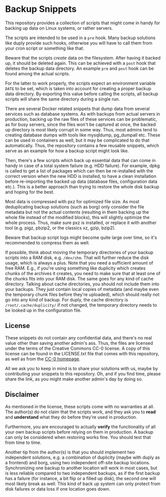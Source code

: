 # Backup Snippets

This repository provides a collection of scripts that might come in handy for
backing up data on Linux systems, or rather servers.

The scripts are intended to be used in a `pre` hook. Many backup solutions like
duply provide such hooks, otherwise you will have to call them from your cron
script or something like that.

Beware that the scripts *create* data on the filesystem. After having it backed
up, it should be deleted again. This can be achieved with a `post` hook that
deletes the backup data directory. An example `pre` and `post` hook can be
found among the actual scripts.

For the latter to work properly, the scripts expect an environment variable
`DATE` to be set, which is taken into account for creating a proper backup
data directory. By exporting this value before calling the scripts, all
backup scripts will share the same directory during a single run.

There are several Docker related snippets that dump data from several services
such as database systems. As with backups from actual servers in production,
backing up the raw files of these services can be problematic, as for busy
servers, since the files won't be captured at once, the backed up directory
is most likely corrupt in some way. Thus, most admins tend to creating
database dumps with tools like mysqldump, pg_dumpall etc. These can be used
in containers as well, but it may be complicated to do that automatically.
Thus, the repository contains a few reusable snippets, which serve as an
example for how a backup script might look like.

Then, there's a few scripts which back up essential data that can come in
handy in case of a total system failure (e.g. HDD failure). For example,
dpkg is called to get a list of packages which can then be re-installed with
the correct version when the new HDD is installed, to have a clean
installation before re-importing the backed up data (database files,
configuration data etc.). This is a better approach
than trying to restore the whole disk backup and hoping for the best.

Most data is compressed with pxz for optimized file size. As most deduplicating
backup solutions (such as borg) only consider the file metadata but not the
actual contents (resulting in them backing up the whole file instead of the
modified blocks), this will slightly optimize the whole process. Thus, make
sure pxz is installed, or replace it with another tool (e.g. pigz, pbzip2, or
the classics xz, gzip, bzip2).

Beware that backup script logs might become quite large over time, so it's
recommended to compress them as well.

If possible, think about moving the temporary directories of your backup
scripts into a RAM disk, e.g. `/dev/shm`. That will further reduce the disk
usage, which is always a plus. Note that you need a sufficient amount of free
RAM. E.g., if you're using something like duplicity which creates chunks of
the archives it creates, you need to make sure that at least one of the chunks
fits into your RAM disk. The same goes for any kind of cache directory. Talking
about cache directories, you should not include them into your backups. They
just contain local copies of metadata (and maybe even the temporary chunk files
before they're uploaded), which should really not go into any kind of backup.
For duply, the cache directory is `/root/.cache/duplicity/` if not changed, the
temporary directory needs to be looked up in the configuration file.


## License

These snippets do not contain any confidential data, and there's no real
value other than saving another admin's ass. Thus, the files are licensed
under the terms of the Creative Commons CC-0 license. A copy of this license
can be found in the LICENSE.txt file that comes with this repository, as well
as from the
[CC-0 homepage](https://creativecommons.org/publicdomain/zero/1.0/legalcode).

All we ask you to keep in mind is to share your solutions with us, maybe by
contributing your snippets to this repository. Oh, and if you find time, please
share the link, as you might make another admin's day by doing so.


## Disclaimer

As mentioned in the license, these scripts come with no warranties at all.
The author(s) do not claim that the scripts work, and they ask you to
**read** and **understand** what they do before they're used in production.

Furthermore, you are encouraged to actually **verify** the functionality of
all your own backup scripts before relying on them in production. A backup
can only be considered when restoring works fine. You should test that from
time to time.

Another tip from the author(s) is that you should implement two independent
solutions, e.g. a combination of duplicity (maybe with duply as a frontend)
and borg, using two independent off-site backup locations. Synchronizing
one backup to another location will work in most cases, but is less reliable
compared to two independent backups, as if the first backup has a failure
(for instance, a bit flip or a filled up disk), the second one will most
likely break as well. This kind of back up system can only protect from
disk failures or data loss if one location goes down.
